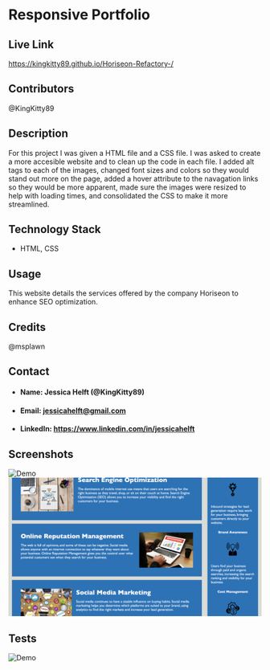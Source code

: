 # **Responsive Portfolio**

## **Live Link**

https://kingkitty89.github.io/Horiseon-Refactory-/

## **Contributors**

@KingKitty89


## **Description**

For this project I was given a HTML file and a CSS file. I was asked to create a more accesible website and to clean up the code in each file. I added alt tags to each of the images, changed font sizes and colors so they would stand out more on the page, added a hover attribute to the navagation links so they would be more apparent, made sure the images were resized to help with loading times, and consolidated the CSS to make it more streamlined. 

## **Technology Stack**
* HTML, CSS

## **Usage**

This website details the services offered by the company Horiseon to enhance SEO optimization.

## **Credits**

@msplawn

## **Contact**
* #### **Name:** Jessica Helft (@KingKitty89)
* #### **Email:** [jessicahelft@gmail.com](jessicahelft@gmail.com)
* #### **LinkedIn:** https://www.linkedin.com/in/jessicahelft

## **Screenshots**
![Demo](./gif/horiseonscreenshot1.png)
![Demo](./gif/horiseonscreenshot2.png)

 

## **Tests**
![Demo](./gif/Horiseon.gif)